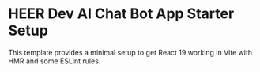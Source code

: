 # HEER Dev AI Chat Bot App Starter Setup

This template provides a minimal setup to get React 19 working in Vite with HMR and some ESLint rules.